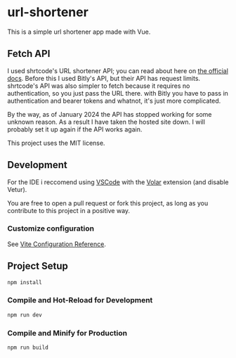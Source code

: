 # url-shortener

This is a simple url shortener app made with Vue.

## Fetch API

I used shrtcode's URL shortener API; you can read about here on [the official docs](https://shrtco.de/docs). Before this I used Bitly's API, but their API has request limits. shrtcode's API was also simpler to fetch because it requires no authentication, so you just pass the URL there. with Bitly you have to pass in authentication and bearer tokens and whatnot, it's just more complicated.

By the way, as of January 2024 the API has stopped working for some unknown reason. As a result I have taken the hosted site down. I will probably set it up again if the API works again.

This project uses the MIT license.

## Development

For the IDE i reccomend using [VSCode](https://code.visualstudio.com/) with the [Volar](https://marketplace.visualstudio.com/items?itemName=Vue.volar) extension (and disable Vetur).

You are free to open a pull request or fork this project, as long as you contribute to this project in a positive way.

### Customize configuration

See [Vite Configuration Reference](https://vitejs.dev/config/).

## Project Setup

```sh
npm install
```

### Compile and Hot-Reload for Development

```sh
npm run dev
```

### Compile and Minify for Production

```sh
npm run build
```
